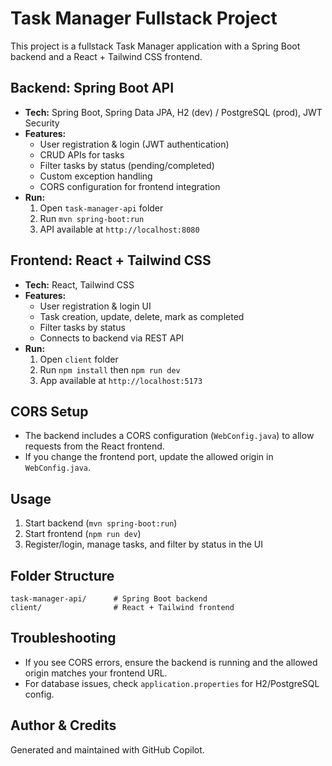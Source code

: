 
# Task Manager Fullstack Project

This project is a fullstack Task Manager application with a Spring Boot backend and a React + Tailwind CSS frontend.

## Backend: Spring Boot API
- **Tech:** Spring Boot, Spring Data JPA, H2 (dev) / PostgreSQL (prod), JWT Security
- **Features:**
	- User registration & login (JWT authentication)
	- CRUD APIs for tasks
	- Filter tasks by status (pending/completed)
	- Custom exception handling
	- CORS configuration for frontend integration
- **Run:**
	1. Open `task-manager-api` folder
	2. Run `mvn spring-boot:run`
	3. API available at `http://localhost:8080`

## Frontend: React + Tailwind CSS
- **Tech:** React, Tailwind CSS
- **Features:**
	- User registration & login UI
	- Task creation, update, delete, mark as completed
	- Filter tasks by status
	- Connects to backend via REST API
- **Run:**
	1. Open `client` folder
	2. Run `npm install` then `npm run dev`
	3. App available at `http://localhost:5173`

## CORS Setup
- The backend includes a CORS configuration (`WebConfig.java`) to allow requests from the React frontend.
- If you change the frontend port, update the allowed origin in `WebConfig.java`.

## Usage
1. Start backend (`mvn spring-boot:run`)
2. Start frontend (`npm run dev`)
3. Register/login, manage tasks, and filter by status in the UI

## Folder Structure
```
task-manager-api/      # Spring Boot backend
client/                # React + Tailwind frontend
```

## Troubleshooting
- If you see CORS errors, ensure the backend is running and the allowed origin matches your frontend URL.
- For database issues, check `application.properties` for H2/PostgreSQL config.

## Author & Credits
Generated and maintained with GitHub Copilot.
